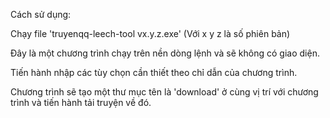 Cách sử dụng:

Chạy file 'truyenqq-leech-tool vx.y.z.exe' (Với x y z là số phiên bản)

Đây là một chương trình chạy trên nền dòng lệnh và sẽ không có giao diện.

Tiến hành nhập các tùy chọn cần thiết theo chỉ dẫn của chương trình.

Chương trình sẽ tạo một thư mục tên là 'download' ở cùng vị trí với chương trình và tiến hành tải truyện về đó.
